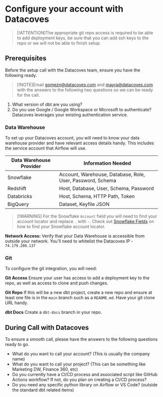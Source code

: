 # Configure your account with Datacoves

>[!ATTENTION]The appropriate git repo access is required to be able to add deployment keys, be sure that you can add ssh keys to the repo or we will not be able to finish setup.

## Prerequisites

Before the setup call with the Datacoves team, ensure you have the following ready.

>[!NOTE]Email gomezn@datacoves.com and mayra@datacoves.com with the answers to the following two questions so we can be ready for the call.

1. What version of dbt are you using?
2. Do you use Google / Google Workspace or Microsoft to authenticate? Datacoves leverages your existing authentication service.

### Data Warehouse

To set up your Datacoves account, you will need to know your data warehouse provider and have relevant access details handy. This includes the service account that Airflow will use.  
        
| Data Warehouse Provider | Information Needed |
| --- | --- |
| Snowflake | Account, Warehouse, Database, Role, User, Password, Schema |
| Redshift | Host, Database, User, Schema, Password |
| Databricks | Host, Schema, HTTP Path, Token |
| BigQuery | Dataset, Keyfile JSON |

>[!WARNING] For the Snowflake `Account` field you will need to find your account locator and replace `.` with `-`. Check out [Snowflake Fields](how-tos/datacoves/how_to_connection_template.md#for-snowflake-the-available-fields-are) on how to find your Snowflake account locator.

**Network Access:** Verify that your Data Warehouse is accessible from outside your network. You'll need to whitelist the Datacoves IP - `74.179.200.137`

### Git

To configure the git integration, you will need:

**Git Access** Ensure your user has access to add a deployment key to the repo, as well as access to clone and push changes.

**Git Repo** If this will be a new dbt project, create a new repo and ensure at least one file is in the `main` branch such as a `README.md`. Have your git clone URL handy.

**dbt Docs** Create a `dbt-docs` branch in your repo.

## During Call with Datacoves
To ensure a smooth call, please have the answers to the following questions ready to go. 

- What do you want to call your account? (This is usually the company name)
- What do you want to call your project? (This can be something like Marketing DW, Finance 360, etc)
- Do you currently have a CI/CD process and associated script like GitHub Actions workflow? If not, do you plan on creating a CI/CD process?
- Do you need any specific python library on Airflow or VS Code? (outside the standard dbt related items)

